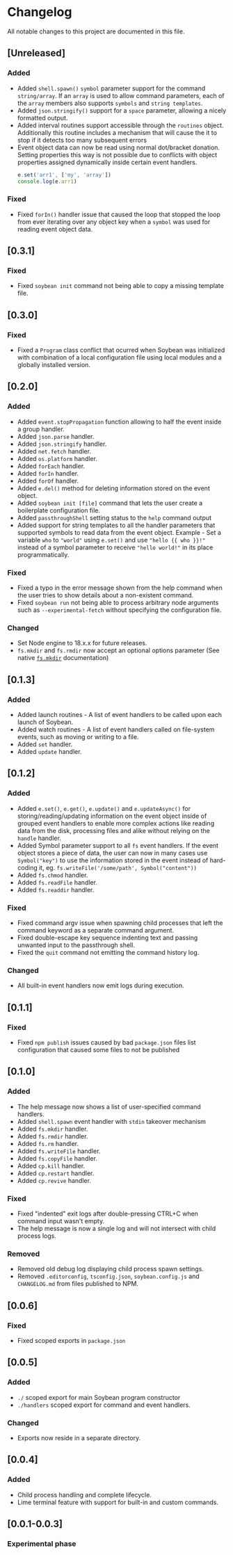 # Changelog

All notable changes to this project are documented in this file.

## [Unreleased]

### Added
- Added `shell.spawn()` `symbol` parameter support for the command `string/array`. If an `array` is used to allow command parameters, each of the `array` members also supports `symbols` and `string templates`.
- Added `json.stringify()` support for a `space` parameter, allowing a nicely formatted output.
- Added interval routines support accessible through the `routines` object. Additionally this routine includes a mechanism that will cause the it to stop if it detects too many subsequent errors
- Event object data can now be read using normal dot/bracket donation. Setting properties this way is not possible due to conflicts with object properties assigned dynamically inside certain event handlers.
    ```ts
    e.set('arr1', ['my', 'array'])
    console.log(e.arr1)
    ```

### Fixed
- Fixed `forIn()` handler issue that caused the loop that stopped the loop from ever iterating over any object key when a `symbol` was used for reading event object data.

## [0.3.1]

### Fixed
- Fixed `soybean init` command not being able to copy a missing template file.

## [0.3.0]

### Fixed
- Fixed a `Program` class conflict that ocurred when Soybean was initialized with combination of a local configuration file using local modules and a globally installed version.

## [0.2.0]

### Added
- Added `event.stopPropagation` function allowing to half the event inside a group handler.
- Added `json.parse` handler.
- Added `json.stringify` handler.
- Added `net.fetch` handler.
- Added `os.platform` handler.
- Added `forEach` handler.
- Added `forIn` handler.
- Added `forOf` handler.
- Added `e.del()` method for deleting information stored on the event object.
- Added `soybean init [file]` command that lets the user create a boilerplate configuration file.
- Added `passthroughShell` setting status to the `help` command output
- Added support for string templates to all the handler parameters that supported symbols to read data from the event object. Example - Set a variable `who` to `"world"` using `e.set()` and use `"hello {{ who }}!"` instead of a symbol parameter to receive `"hello world!"` in its place programmatically.

### Fixed
- Fixed a typo in the error message shown from the help command when the user tries to show details about a non-existent command.
- Fixed `soybean run` not being able to process arbitrary node arguments such as `--experimental-fetch` without specifying the configuration file.

### Changed
- Set Node engine to 18.x.x for future releases.
- `fs.mkdir` and `fs.rmdir` now accept an optional options parameter (See native [`fs.mkdir`](#https://nodejs.org/api/fs.html#fsmkdirpath-options-callback) documentation)

## [0.1.3]

### Added
- Added launch routines - A list of event handlers to be called upon each launch of Soybean.
- Added watch routines - A list of event handlers called on file-system events, such as moving or writing to a file.
- Added `set` handler.
- Added `update` handler.

## [0.1.2]

### Added
- Added `e.set()`, `e.get()`, `e.update()` and `e.updateAsync()` for storing/reading/updating information on the event object inside of grouped event handlers to enable more complex actions like reading data from the disk, processing files and alike without relying on the `handle` handler.
- Added Symbol parameter support to all `fs` event handlers. If the event object stores a piece of data, the user can now in many cases use `Symbol("key")` to use the information stored in the event instead of hard-coding it, eg. `fs.writeFile('/some/path', Symbol("content"))`
- Added `fs.chmod` handler.
- Added `fs.readFile` handler.
- Added `fs.readdir` handler.

### Fixed
- Fixed command argv issue when spawning child processes that left the command keyword as a separate command argument.
- Fixed double-escape key sequence indenting text and passing unwanted input to the passthrough shell.
- Fixed the `quit` command not emitting the command history log.

### Changed
- All built-in event handlers now emit logs during execution.

## [0.1.1]

### Fixed
- Fixed `npm publish` issues caused by bad `package.json` files list configuration that caused some files to not be published

## [0.1.0]

### Added
- The help message now shows a list of user-specified command handlers.
- Added `shell.spawn` event handler with `stdin` takeover mechanism
- Added `fs.mkdir` handler.
- Added `fs.rmdir` handler.
- Added `fs.rm` handler.
- Added `fs.writeFile` handler.
- Added `fs.copyFile` handler.
- Added `cp.kill` handler.
- Added `cp.restart` handler.
- Added `cp.revive` handler.

### Fixed
- Fixed "indented" exit logs after double-pressing CTRL+C when command input wasn't empty.
- The help message is now a single log and will not intersect with child process logs.

### Removed
- Removed old debug log displaying child process spawn settings.
- Removed `.editorconfig`, `tsconfig.json`, `soybean.config.js` and `CHANGELOG.md` from files published to NPM.

## [0.0.6]

### Fixed
- Fixed scoped exports in `package.json`

## [0.0.5]

### Added
- `./` scoped export for main Soybean program constructor
- `./handlers` scoped export for command and event handlers.

### Changed
- Exports now reside in a separate directory.

## [0.0.4]

### Added
- Child process handling and complete lifecycle.
- Lime terminal feature with support for built-in and custom commands.

## [0.0.1-0.0.3]

### Experimental phase